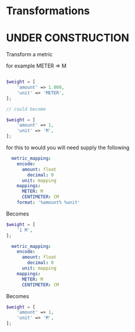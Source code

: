 # Transformations 

# UNDER CONSTRUCTION

Transform a metric

for example 
METER => M

```php

$weight = [
    'amount' => 1.000,
    'unit' => 'METER',
];

// could become

$weight = [
    'amount' => 1,
    'unit' => 'M',
];

```

for this to would you will need supply the following

```yaml
  metric_mapping:
    encode:
      amount: float
        decimal: 0
      unit: mapping
    mappings:
      METER: M
      CENTIMETER: CM
    format: '%amount% %unit'
```
Becomes
```php
$weight = [
    '1 M',
];
```

```yaml
  metric_mapping:
    encode:
      amount: float
        decimal: 0
      unit: mapping
    mappings:
      METER: M
      CENTIMETER: CM
```

Becomes
```php
$weight = [
    'amount' => 1,
    'unit' => 'M',
];
```